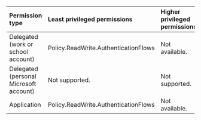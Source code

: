 |Permission type|Least privileged permissions|Higher privileged permissions|
|:---|:---|:---|
|Delegated (work or school account)|Policy.ReadWrite.AuthenticationFlows|Not available.|
|Delegated (personal Microsoft account)|Not supported.|Not supported.|
|Application|Policy.ReadWrite.AuthenticationFlows|Not available.|